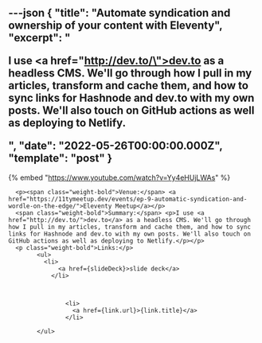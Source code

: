 ---json
{
  "title": "Automate syndication and ownership of your content with Eleventy",
  "excerpt": "<p>I use <a href=\"http://dev.to/\">dev.to</a> as a headless CMS. We'll go through how I pull in my articles, transform and cache them, and how to sync links for Hashnode and dev.to with my own posts. We'll also touch on GitHub actions as well as deploying to Netlify.</p>",
  "date": "2022-05-26T00:00:00.000Z",
  "template": "post"
}
---

{% embed "https://www.youtube.com/watch?v=Yy4eHUjLWAs" %}
      
      <p><span class="weight-bold">Venue:</span> <a href="https://11tymeetup.dev/events/ep-9-automatic-syndication-and-wordle-on-the-edge/">Eleventy Meetup</a></p>
      <span class="weight-bold">Summary:</span> <p>I use <a href="http://dev.to/">dev.to</a> as a headless CMS. We'll go through how I pull in my articles, transform and cache them, and how to sync links for Hashnode and dev.to with my own posts. We'll also touch on GitHub actions as well as deploying to Netlify.</p></p>
      <p class="weight-bold">Links:</p>
            <ul>
              <li>
                  <a href={slideDeck}>slide deck</a>
                </li>
              

              
                    <li>
                      <a href={link.url}>{link.title}</a>
                    </li>
                  
            </ul>

